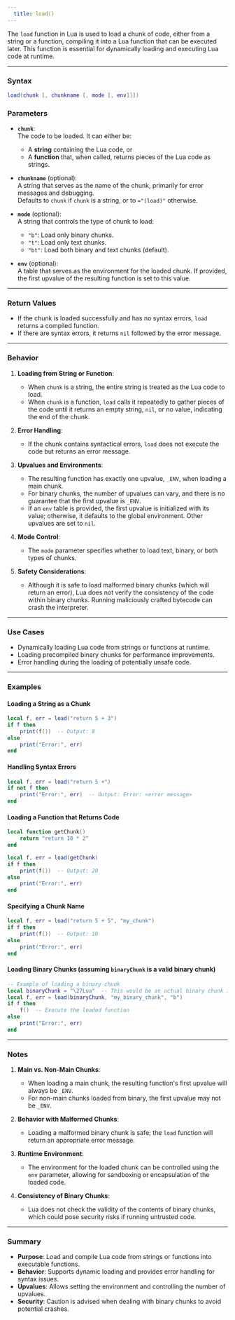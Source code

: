 ```yaml
---
  title: load()
---
```


The `load` function in Lua is used to load a chunk of code, either from a string or a function, compiling it into a Lua function that can be executed later. This function is essential for dynamically loading and executing Lua code at runtime.  

---

### Syntax  
```lua
load(chunk [, chunkname [, mode [, env]]])
```

### Parameters  

- **`chunk`**:  
  The code to be loaded. It can either be:  
  - A **string** containing the Lua code, or  
  - A **function** that, when called, returns pieces of the Lua code as strings.  

- **`chunkname`** (optional):  
  A string that serves as the name of the chunk, primarily for error messages and debugging.  
  Defaults to `chunk` if `chunk` is a string, or to `="(load)"` otherwise.  

- **`mode`** (optional):  
  A string that controls the type of chunk to load:  
  - `"b"`: Load only binary chunks.  
  - `"t"`: Load only text chunks.  
  - `"bt"`: Load both binary and text chunks (default).  

- **`env`** (optional):  
  A table that serves as the environment for the loaded chunk. If provided, the first upvalue of the resulting function is set to this value.  

---

### Return Values  

- If the chunk is loaded successfully and has no syntax errors, `load` returns a compiled function.  
- If there are syntax errors, it returns `nil` followed by the error message.  

---

### Behavior  

1. **Loading from String or Function**:  
   - When `chunk` is a string, the entire string is treated as the Lua code to load.  
   - When `chunk` is a function, `load` calls it repeatedly to gather pieces of the code until it returns an empty string, `nil`, or no value, indicating the end of the chunk.  

2. **Error Handling**:  
   - If the chunk contains syntactical errors, `load` does not execute the code but returns an error message.  

3. **Upvalues and Environments**:  
   - The resulting function has exactly one upvalue, `_ENV`, when loading a main chunk.  
   - For binary chunks, the number of upvalues can vary, and there is no guarantee that the first upvalue is `_ENV`.  
   - If an `env` table is provided, the first upvalue is initialized with its value; otherwise, it defaults to the global environment. Other upvalues are set to `nil`.  

4. **Mode Control**:  
   - The `mode` parameter specifies whether to load text, binary, or both types of chunks.  

5. **Safety Considerations**:  
   - Although it is safe to load malformed binary chunks (which will return an error), Lua does not verify the consistency of the code within binary chunks. Running maliciously crafted bytecode can crash the interpreter.  

---

### Use Cases  

- Dynamically loading Lua code from strings or functions at runtime.  
- Loading precompiled binary chunks for performance improvements.  
- Error handling during the loading of potentially unsafe code.  

---

### Examples  

#### Loading a String as a Chunk  
```lua
local f, err = load("return 5 + 3")
if f then
    print(f())  -- Output: 8
else
    print("Error:", err)
end
```

#### Handling Syntax Errors  
```lua
local f, err = load("return 5 +")
if not f then
    print("Error:", err)  -- Output: Error: <error message>
end
```

#### Loading a Function that Returns Code  
```lua
local function getChunk()
    return "return 10 * 2"
end

local f, err = load(getChunk)
if f then
    print(f())  -- Output: 20
else
    print("Error:", err)
end
```

#### Specifying a Chunk Name  
```lua
local f, err = load("return 5 + 5", "my_chunk")
if f then
    print(f())  -- Output: 10
else
    print("Error:", err)
end
```

#### Loading Binary Chunks (assuming `binaryChunk` is a valid binary chunk)  
```lua
-- Example of loading a binary chunk
local binaryChunk = "\27Lua"  -- This would be an actual binary chunk in practice
local f, err = load(binaryChunk, "my_binary_chunk", "b")
if f then
    f()  -- Execute the loaded function
else
    print("Error:", err)
end
```

---

### Notes  

1. **Main vs. Non-Main Chunks**:  
   - When loading a main chunk, the resulting function's first upvalue will always be `_ENV`.  
   - For non-main chunks loaded from binary, the first upvalue may not be `_ENV`.  

2. **Behavior with Malformed Chunks**:  
   - Loading a malformed binary chunk is safe; the `load` function will return an appropriate error message.  

3. **Runtime Environment**:  
   - The environment for the loaded chunk can be controlled using the `env` parameter, allowing for sandboxing or encapsulation of the loaded code.  

4. **Consistency of Binary Chunks**:  
   - Lua does not check the validity of the contents of binary chunks, which could pose security risks if running untrusted code.  

---

### Summary  

- **Purpose**: Load and compile Lua code from strings or functions into executable functions.  
- **Behavior**: Supports dynamic loading and provides error handling for syntax issues.  
- **Upvalues**: Allows setting the environment and controlling the number of upvalues.  
- **Security**: Caution is advised when dealing with binary chunks to avoid potential crashes.  
